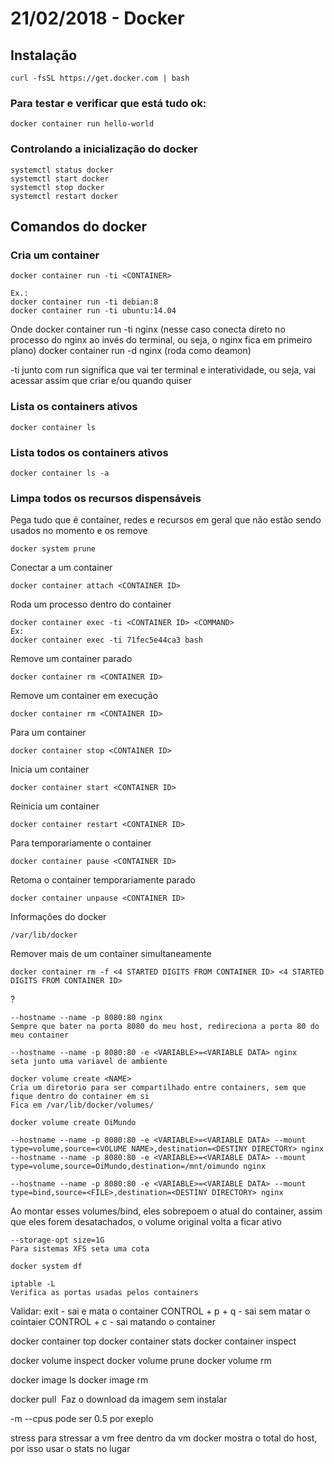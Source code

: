 # 21/02/2018 - Docker


## Instalação
```
curl -fsSL https://get.docker.com | bash
```

### Para testar e verificar que está tudo ok:
```
docker container run hello-world
```

### Controlando a inicialização do docker
```
systemctl status docker
systemctl start docker
systemctl stop docker
systemctl restart docker
```

## Comandos do docker

### Cria um container
```
docker container run -ti <CONTAINER>

Ex.:
docker container run -ti debian:8
docker container run -ti ubuntu:14.04
```

Onde
docker container run -ti nginx (nesse caso conecta direto no processo do nginx ao invés do terminal, ou seja, o nginx fica em primeiro plano)
docker container run -d nginx (roda como deamon)

-ti junto com run significa que vai ter terminal e interatividade, ou seja, vai acessar assim que criar e/ou quando quiser

### Lista os containers ativos
```
docker container ls
```

### Lista todos os containers ativos
```
docker container ls -a
```

### Limpa todos os recursos dispensáveis
Pega tudo que é container, redes e recursos em geral que não estão sendo usados no momento e os remove
```
docker system prune
```


Conectar a um container
```
docker container attach <CONTAINER ID>
```

Roda um processo dentro do container
```
docker container exec -ti <CONTAINER ID> <COMMAND>
Ex:
docker container exec -ti 71fec5e44ca3 bash
```

Remove um container parado
```
docker container rm <CONTAINER ID>
```

Remove um container em execução
```
docker container rm <CONTAINER ID>
```

Para um container
```
docker container stop <CONTAINER ID>
```

Inicia um container
```
docker container start <CONTAINER ID>
```

Reinicia um container
```
docker container restart <CONTAINER ID>
```

Para temporariamente o container
```
docker container pause <CONTAINER ID>
```

Retoma o container temporariamente parado
```
docker container unpause <CONTAINER ID>
```

Informações do docker
```
/var/lib/docker
```

Remover mais de um container simultaneamente
```
docker container rm -f <4 STARTED DIGITS FROM CONTAINER ID> <4 STARTED DIGITS FROM CONTAINER ID>
```

?
```
--hostname --name -p 8080:80 nginx
Sempre que bater na porta 8080 do meu host, redireciona a porta 80 do meu container

--hostname --name -p 8080:80 -e <VARIABLE>=<VARIABLE DATA> nginx
seta junto uma variavel de ambiente
```

```
docker volume create <NAME>
Cria um diretorio para ser compartilhado entre containers, sem que fique dentro do container em si
Fica em /var/lib/docker/volumes/

docker volume create OiMundo
```




```
--hostname --name -p 8080:80 -e <VARIABLE>=<VARIABLE DATA> --mount type=volume,source=<VOLUME NAME>,destination=<DESTINY DIRECTORY> nginx
--hostname --name -p 8080:80 -e <VARIABLE>=<VARIABLE DATA> --mount type=volume,source=OiMundo,destination=/mnt/oimundo nginx
```

```
--hostname --name -p 8080:80 -e <VARIABLE>=<VARIABLE DATA> --mount type=bind,source=<FILE>,destination=<DESTINY DIRECTORY> nginx
```
Ao montar esses volumes/bind, eles sobrepoem o atual do container, assim que eles forem desatachados, o volume original volta a ficar ativo






```
--storage-opt size=1G
Para sistemas XFS seta uma cota
```

```
docker system df
```

```
iptable -L
Verifica as portas usadas pelos containers
```

Validar:
exit - sai e mata o container
CONTROL + p + q -  sai sem matar o cointaier
CONTROL + c -  sai matando o container

docker container top
docker container stats <CONTAINER NAME>
docker container inspect

docker volume inspect
docker volume prune
docker volume rm <CONTAINER NAME>

docker image ls
docker image rm

docker pull <IMAGE NAME>
Faz o download da imagem sem instalar

-m <TAMANHO EM MEGAS>
--cpus <PERCENTUAL DE CPU> pode ser 0.5 por exeplo


stress para stressar a vm
free dentro da vm docker mostra o total do host, por isso usar o stats no lugar
